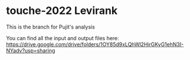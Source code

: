 # touche-2022 Levirank
This is the branch for Pujit's analysis

You can find all the input and output files here: https://drive.google.com/drive/folders/1OY85d9xLQhWl2HirGKyG1ehN3I-NYadv?usp=sharing
